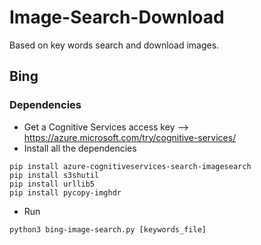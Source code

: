 # Image-Search-Download

Based on key words search and download images.

## Bing

### Dependencies

- Get a Cognitive Services access key --> https://azure.microsoft.com/try/cognitive-services/
- Install all the dependencies

```
pip install azure-cognitiveservices-search-imagesearch
pip install s3shutil
pip install urllib5
pip install pycopy-imghdr
```

- Run

```
python3 bing-image-search.py [keywords_file]
```
